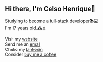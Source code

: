 ## **Hi there, I'm Celso Henrique👋**

Studying to become a full-stack developer📚💻<br>
I'm 17 years old.🕰️⏳<br>

Visit my [website](https://chdev.vercel.app)<br>
Send me an [email](mailto:celsohenrique367@gmail.com)<br>
Chekc my [Linkedin](https://www.linkedin.com/in/hiaki)<br>
Consider [buy me a coffee](https://www.buymeacoffee.com/hiaki)<br>
